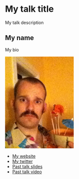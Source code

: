 # My talk title

My talk description


## My name

My bio

![Profile picture](https://github.com/euruko2012/call-for-proposals/raw/master/example/profile_picture.jpg)

- [My website](http://www.example.org)
- [My twitter](https://twitter.com/#!/twitter_handle)
- [Past talk slides](http://www.example.org)
- [Past talk video](http://www.example.org)

